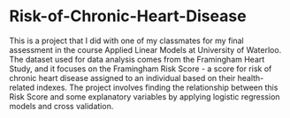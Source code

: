 # Risk-of-Chronic-Heart-Disease

This is a project that I did with one of my classmates for my final assessment in the course Applied Linear Models at University of Waterloo. The dataset used for data analysis comes from the Framingham Heart Study, and it focuses on the Framingham Risk Score - a score for risk of chronic heart disease assigned to an individual based on their health-related indexes. The project involves finding the relationship between this Risk Score and some explanatory variables by applying logistic regression models and cross validation. 
